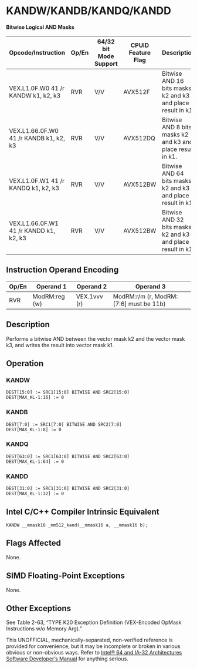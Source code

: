 # KANDW/KANDB/KANDQ/KANDD

**Bitwise Logical AND Masks**

| Opcode/Instruction                     | Op/En | 64/32 bit Mode Support | CPUID Feature Flag | Description                                                 |
| -------------------------------------- | ----- | ---------------------- | ------------------ | ----------------------------------------------------------- |
| VEX.L1.0F.W0 41 /r KANDW k1, k2, k3    | RVR   | V/V                    | AVX512F            | Bitwise AND 16 bits masks k2 and k3 and place result in k1. |
| VEX.L1.66.0F.W0 41 /r KANDB k1, k2, k3 | RVR   | V/V                    | AVX512DQ           | Bitwise AND 8 bits masks k2 and k3 and place result in k1.  |
| VEX.L1.0F.W1 41 /r KANDQ k1, k2, k3    | RVR   | V/V                    | AVX512BW           | Bitwise AND 64 bits masks k2 and k3 and place result in k1. |
| VEX.L1.66.0F.W1 41 /r KANDD k1, k2, k3 | RVR   | V/V                    | AVX512BW           | Bitwise AND 32 bits masks k2 and k3 and place result in k1. |

## Instruction Operand Encoding

| Op/En | Operand 1     | Operand 2    | Operand 3                              |
| ----- | ------------- | ------------ | -------------------------------------- |
| RVR   | ModRM:reg (w) | VEX.1vvv (r) | ModRM:r/m (r, ModRM:[7:6] must be 11b) |

## Description

Performs a bitwise AND between the vector mask k2 and the vector mask k3, and writes the result into vector mask k1.

## Operation

### KANDW

```
DEST[15:0] := SRC1[15:0] BITWISE AND SRC2[15:0]
DEST[MAX_KL-1:16] := 0

```

### KANDB

```
DEST[7:0] := SRC1[7:0] BITWISE AND SRC2[7:0]
DEST[MAX_KL-1:8] := 0

```

### KANDQ

```
DEST[63:0] := SRC1[63:0] BITWISE AND SRC2[63:0]
DEST[MAX_KL-1:64] := 0

```

### KANDD

```
DEST[31:0] := SRC1[31:0] BITWISE AND SRC2[31:0]
DEST[MAX_KL-1:32] := 0

```

## Intel C/C++ Compiler Intrinsic Equivalent

```
KANDW __mmask16 _mm512_kand(__mmask16 a, __mmask16 b);

```

## Flags Affected

None.

## SIMD Floating-Point Exceptions

None.

## Other Exceptions

See Table 2-63, “TYPE K20 Exception Definition (VEX-Encoded OpMask Instructions w/o Memory Arg).”

This UNOFFICIAL, mechanically-separated, non-verified reference is provided for convenience, but it may be
incomplete or broken in various obvious or non-obvious
ways. Refer to [Intel® 64 and IA-32 Architectures Software Developer’s Manual](https://software.intel.com/en-us/download/intel-64-and-ia-32-architectures-sdm-combined-volumes-1-2a-2b-2c-2d-3a-3b-3c-3d-and-4) for anything serious.
